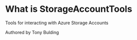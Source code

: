 # What is StorageAccountTools

Tools for interacting with Azure Storage Accounts

Authored by Tony Bulding
